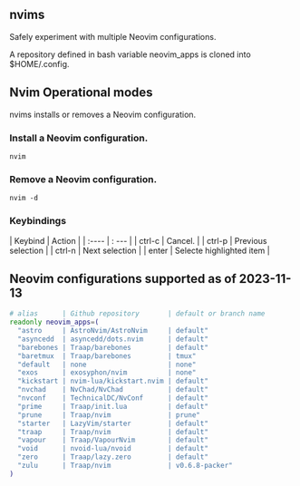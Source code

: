 ## nvims
Safely experiment with multiple Neovim configurations.

A repository defined in bash variable neovim_apps is cloned into $HOME/.config.

## Nvim Operational modes
nvims installs or removes a Neovim configuration.


### Install a Neovim configuration.
```
nvim
```

### Remove a Neovim configuration.
```
nvim -d
```

### Keybindings

| Keybind | Action                   |
| :----   | : ---                    |
| ctrl-c  | Cancel.                  |
| ctrl-p  | Previous selection       |
| ctrl-n  | Next selection           |
| enter   | Selecte highlighted item |

## Neovim configurations supported as of 2023-11-13
```bash
# alias      | Github repository       | default or branch name
readonly neovim_apps=(
  "astro     | AstroNvim/AstroNvim     | default"
  "asyncedd  | asyncedd/dots.nvim      | default"
  "barebones | Traap/barebones         | default"
  "baretmux  | Traap/barebones         | tmux"
  "default   | none                    | none"
  "exos      | exosyphon/nvim          | none"
  "kickstart | nvim-lua/kickstart.nvim | default"
  "nvchad    | NvChad/NvChad           | default"
  "nvconf    | TechnicalDC/NvConf      | default"
  "prime     | Traap/init.lua          | default"
  "prune     | Traap/nvim              | prune"
  "starter   | LazyVim/starter         | default"
  "traap     | Traap/nvim              | default"
  "vapour    | Traap/VapourNvim        | default"
  "void      | nvoid-lua/nvoid         | default"
  "zero      | Traap/lazy.zero         | default"
  "zulu      | Traap/nvim              | v0.6.8-packer"
)
```
